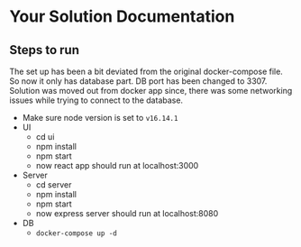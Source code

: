 # Your Solution Documentation

## Steps to run

The set up has been a bit deviated from the original docker-compose file. So now it only has database part.
DB port has been changed to 3307.
Solution was moved out from docker app since, there was some networking issues while trying to connect to the database.

- Make sure node version is set to `v16.14.1`
- UI
  - cd ui
  - npm install
  - npm start
  - now react app should run at localhost:3000
- Server
  - cd server
  - npm install
  - npm start
  - now express server should run at localhost:8080
- DB
  - `docker-compose up -d`
